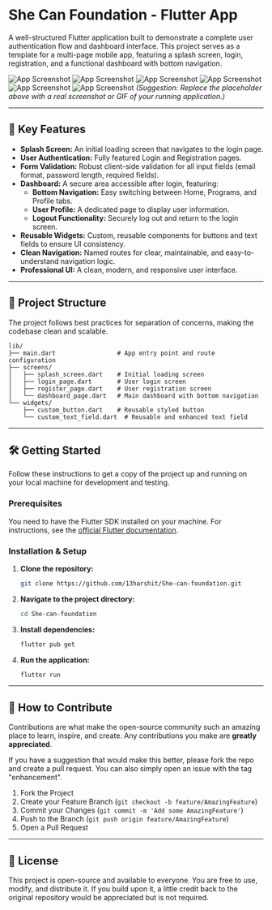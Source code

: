 # She Can Foundation - Flutter App

A well-structured Flutter application built to demonstrate a complete user authentication flow and dashboard interface. This project serves as a template for a multi-page mobile app, featuring a splash screen, login, registration, and a functional dashboard with bottom navigation.

![App Screenshot](assets/image/1.png)
![App Screenshot](assets/image/2.png)
![App Screenshot](assets/image/3.png)
![App Screenshot](assets/image/4.png)
![App Screenshot](assets/image/5.png)
![App Screenshot](assets/image/6.png)
*(Suggestion: Replace the placeholder above with a real screenshot or GIF of your running application.)*

---

## 🌟 Key Features

*   **Splash Screen:** An initial loading screen that navigates to the login page.
*   **User Authentication:** Fully featured Login and Registration pages.
*   **Form Validation:** Robust client-side validation for all input fields (email format, password length, required fields).
*   **Dashboard:** A secure area accessible after login, featuring:
    *   **Bottom Navigation:** Easy switching between Home, Programs, and Profile tabs.
    *   **User Profile:** A dedicated page to display user information.
    *   **Logout Functionality:** Securely log out and return to the login screen.
*   **Reusable Widgets:** Custom, reusable components for buttons and text fields to ensure UI consistency.
*   **Clean Navigation:** Named routes for clear, maintainable, and easy-to-understand navigation logic.
*   **Professional UI:** A clean, modern, and responsive user interface.

---

## 📂 Project Structure

The project follows best practices for separation of concerns, making the codebase clean and scalable.

```
lib/
├── main.dart                 # App entry point and route configuration
├── screens/
│   ├── splash_screen.dart    # Initial loading screen
│   ├── login_page.dart       # User login screen
│   ├── register_page.dart    # User registration screen
│   └── dashboard_page.dart   # Main dashboard with bottom navigation
└── widgets/
    ├── custom_button.dart    # Reusable styled button
    └── custom_text_field.dart  # Reusable and enhanced text field
```

---

## 🛠️ Getting Started

Follow these instructions to get a copy of the project up and running on your local machine for development and testing.

### Prerequisites

You need to have the Flutter SDK installed on your machine. For instructions, see the [official Flutter documentation](https://flutter.dev/docs/get-started/install).

### Installation & Setup

1.  **Clone the repository:**
    ```sh
    git clone https://github.com/13harshit/She-can-foundation.git
    ```

2.  **Navigate to the project directory:**
    ```sh
    cd She-can-foundation
    ```

3.  **Install dependencies:**
    ```sh
    flutter pub get
    ```

4.  **Run the application:**
    ```sh
    flutter run
    ```

---

## 🤝 How to Contribute

Contributions are what make the open-source community such an amazing place to learn, inspire, and create. Any contributions you make are **greatly appreciated**.

If you have a suggestion that would make this better, please fork the repo and create a pull request. You can also simply open an issue with the tag "enhancement".

1.  Fork the Project
2.  Create your Feature Branch (`git checkout -b feature/AmazingFeature`)
3.  Commit your Changes (`git commit -m 'Add some AmazingFeature'`)
4.  Push to the Branch (`git push origin feature/AmazingFeature`)
5.  Open a Pull Request

---

## 📄 License

This project is open-source and available to everyone. You are free to use, modify, and distribute it. If you build upon it, a little credit back to the original repository would be appreciated but is not required.

